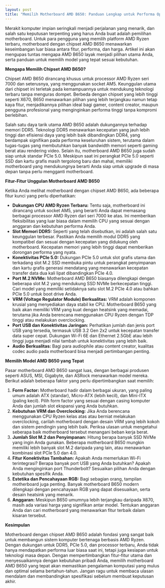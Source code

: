 ```yaml
---
layout: post
title: "Memilih Motherboard AMD B650: Panduan Lengkap untuk Performa Optimal"
---
```


Merakit komputer impian seringkali menjadi perjalanan yang menarik, dan salah satu keputusan terpenting yang harus Anda buat adalah pemilihan motherboard. Untuk para pengguna yang memilih platform AMD Ryzen terbaru, motherboard dengan chipset AMD B650 menawarkan keseimbangan luar biasa antara fitur, performa, dan harga. Artikel ini akan mengupas tuntas mengapa AMD B650 layak menjadi pilihan utama Anda, serta panduan untuk memilih model yang tepat sesuai kebutuhan.

**Mengapa Memilih Chipset AMD B650?**

Chipset AMD B650 dirancang khusus untuk processor AMD Ryzen seri 7000 dan seterusnya, yang menggunakan socket AM5. Keunggulan utama dari chipset ini terletak pada kemampuannya untuk mendukung teknologi terbaru tanpa menguras dompet. Berbeda dengan chipset yang lebih tinggi seperti X670, B650 menawarkan pilihan yang lebih terjangkau namun tetap kaya fitur, menjadikannya pilihan ideal bagi gamer, content creator, maupun pengguna profesional yang menginginkan performa tinggi tanpa kompromi berlebihan.

Salah satu daya tarik utama AMD B650 adalah dukungannya terhadap memori DDR5. Teknologi DDR5 menawarkan kecepatan yang jauh lebih tinggi dan efisiensi daya yang lebih baik dibandingkan DDR4, yang berdampak signifikan pada performa keseluruhan sistem, terutama dalam tugas-tugas yang membutuhkan banyak bandwidth memori seperti gaming berat atau rendering video. Selain itu, motherboard AMD B650 juga sudah siap untuk standar PCIe 5.0. Meskipun saat ini perangkat PCIe 5.0 seperti SSD dan kartu grafis masih tergolong baru dan mahal, memiliki motherboard yang mendukungnya berarti Anda siap untuk upgrade di masa depan tanpa perlu mengganti motherboard.

**Fitur-Fitur Unggulan Motherboard AMD B650**

Ketika Anda melihat motherboard dengan chipset AMD B650, ada beberapa fitur kunci yang perlu diperhatikan:

*   **Dukungan CPU AMD Ryzen Terbaru:** Tentu saja, motherboard ini dirancang untuk socket AM5, yang berarti Anda dapat memasang berbagai processor AMD Ryzen dari seri 7000 ke atas. Ini memberikan fleksibilitas yang luar biasa dalam memilih CPU yang sesuai dengan anggaran dan kebutuhan performa Anda.
*   **Slot Memori DDR5:** Seperti yang telah disebutkan, ini adalah salah satu keunggulan terbesar. Pastikan Anda memilih modul DDR5 yang kompatibel dan sesuai dengan kecepatan yang didukung oleh motherboard. Kecepatan memori yang lebih tinggi dapat memberikan dorongan performa yang nyata.
*   **Konektivitas PCIe 5.0:** Dukungan PCIe 5.0 untuk slot grafis utama dan terkadang slot M.2 SSD membuka pintu untuk perangkat penyimpanan dan kartu grafis generasi mendatang yang menawarkan kecepatan transfer data dua kali lipat dibandingkan PCIe 4.0.
*   **Port M.2 NVMe:** Motherboard AMD B650 biasanya dilengkapi dengan beberapa slot M.2 yang mendukung SSD NVMe berkecepatan tinggi. Cari model yang memiliki setidaknya satu slot M.2 PCIe 4.0 atau bahkan PCIe 5.0 untuk boot drive Anda.
*   **VRM (Voltage Regulator Module) Berkualitas:** VRM adalah komponen krusial yang menyediakan daya stabil ke CPU. Motherboard B650 yang baik akan memiliki VRM yang kuat dengan heatsink yang memadai, terutama jika Anda berencana menggunakan CPU Ryzen dengan TDP tinggi atau melakukan overclocking.
*   **Port USB dan Konektivitas Jaringan:** Perhatikan jumlah dan jenis port USB yang tersedia, termasuk USB 3.2 Gen 2x2 untuk kecepatan transfer data super cepat. Dukungan Wi-Fi 6E dan Ethernet 2.5GbE atau lebih tinggi juga menjadi nilai tambah untuk konektivitas yang lebih baik.
*   **Audio Berkualitas:** Bagi para audiophile atau content creator, kualitas codec audio pada motherboard bisa menjadi pertimbangan penting.

**Memilih Model AMD B650 yang Tepat**

Pasar motherboard AMD B650 sangat luas, dengan berbagai produsen seperti ASUS, MSI, Gigabyte, dan ASRock menawarkan model mereka. Berikut adalah beberapa faktor yang perlu dipertimbangkan saat memilih:

1.  **Form Factor:** Motherboard hadir dalam berbagai ukuran, yang paling umum adalah ATX (standar), Micro-ATX (lebih kecil), dan Mini-ITX (paling kecil). Pilih form factor yang sesuai dengan casing komputer Anda dan jumlah slot ekspansi yang Anda butuhkan.
2.  **Kebutuhan VRM dan Overclocking:** Jika Anda berencana menggunakan CPU Ryzen kelas atas atau berniat melakukan overclocking, carilah motherboard dengan desain VRM yang lebih kokoh dan sistem pendingin yang lebih baik. Periksa ulasan untuk mengetahui seberapa baik motherboard tersebut menangani beban kerja berat.
3.  **Jumlah Slot M.2 dan Penyimpanan:** Hitung berapa banyak SSD NVMe yang ingin Anda gunakan. Beberapa motherboard B650 mungkin memiliki lebih banyak slot M.2 daripada yang lain, atau menawarkan kombinasi slot PCIe 5.0 dan 4.0.
4.  **Fitur Konektivitas Tambahan:** Apakah Anda memerlukan Wi-Fi terintegrasi? Berapa banyak port USB yang Anda butuhkan? Apakah Anda menginginkan port Thunderbolt? Sesuaikan pilihan Anda dengan kebutuhan spesifik Anda.
5.  **Estetika dan Pencahayaan RGB:** Bagi sebagian orang, tampilan motherboard juga penting. Banyak motherboard B650 modern dilengkapi dengan pencahayaan RGB yang dapat disesuaikan, serta desain heatsink yang menarik.
6.  **Anggaran:** Meskipun B650 umumnya lebih terjangkau daripada X670, masih ada variasi harga yang signifikan antar model. Tentukan anggaran Anda dan cari motherboard yang menawarkan fitur terbaik dalam kisaran tersebut.

**Kesimpulan**

Motherboard dengan chipset AMD B650 adalah fondasi yang sangat baik untuk membangun sistem komputer bertenaga berbasis AMD Ryzen. Dengan dukungan untuk DDR5, PCIe 5.0, dan processor terbaru, Anda tidak hanya mendapatkan performa luar biasa saat ini, tetapi juga kesiapan untuk teknologi masa depan. Dengan mempertimbangkan fitur-fitur utama dan menyesuaikannya dengan kebutuhan pribadi Anda, memilih motherboard AMD B650 yang tepat akan memastikan pengalaman komputasi yang mulus dan optimal selama bertahun-tahun. Jangan ragu untuk membaca ulasan mendalam dan membandingkan spesifikasi sebelum membuat keputusan akhir.
